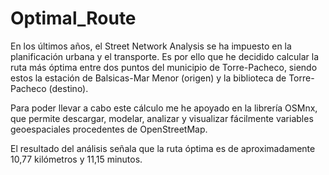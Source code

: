 # Optimal_Route

En los últimos años, el Street Network Analysis se ha impuesto en la planificación urbana y el transporte. Es por ello que he decidido calcular la ruta más óptima entre dos puntos del municipio de Torre-Pacheco, siendo estos la estación de Balsicas-Mar Menor (origen) y la biblioteca de Torre-Pacheco (destino).

Para poder llevar a cabo este cálculo me he apoyado en la librería OSMnx, que permite descargar, modelar, analizar y visualizar fácilmente variables geoespaciales procedentes de OpenStreetMap.

El resultado del análisis señala que la ruta óptima es de aproximadamente 10,77 kilómetros y 11,15 minutos.
